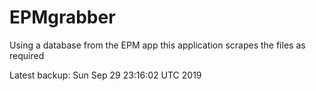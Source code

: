 # EPMgrabber
Using a database from the EPM app this application scrapes the files as required


Latest backup: Sun Sep 29 23:16:02 UTC 2019
